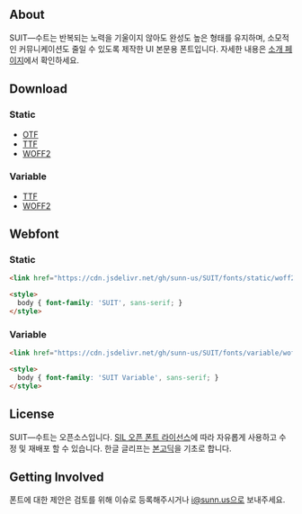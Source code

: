 ## About
SUIT―수트는 반복되는 노력을 기울이지 않아도 완성도 높은 형태를 유지하며, 소모적인 커뮤니케이션도 줄일 수 있도록 제작한 UI 본문용 폰트입니다.
자세한 내용은 [소개 페이지](http://sunn.us/suit)에서 확인하세요.



## Download
### Static
- [OTF](https://github.com/sunn-us/SUIT/releases/latest/download/SUIT-otf.zip)
- [TTF](https://github.com/sunn-us/SUIT/releases/latest/download/SUIT-ttf.zip)
- [WOFF2](https://github.com/sunn-us/SUIT/releases/latest/download/SUIT-woff2.zip)

### Variable
- [TTF](https://github.com/sunn-us/SUIT/releases/latest/download/SUIT-Variable-ttf.zip)
- [WOFF2](https://github.com/sunn-us/SUIT/releases/latest/download/SUIT-Variable-woff2.zip)


## Webfont
### Static
```html
<link href="https://cdn.jsdelivr.net/gh/sunn-us/SUIT/fonts/static/woff2/SUIT.css" rel="stylesheet">

<style>
  body { font-family: 'SUIT', sans-serif; }
</style>
```

### Variable
```html
<link href="https://cdn.jsdelivr.net/gh/sunn-us/SUIT/fonts/variable/woff2/SUIT-Variable.css" rel="stylesheet">

<style>
  body { font-family: 'SUIT Variable', sans-serif; }
</style>
```




## License
SUIT―수트는 오픈소스입니다. [SIL 오픈 폰트 라이선스](https://scripts.sil.org/OFL)에 따라 자유롭게 사용하고 수정 및 재배포 할 수 있습니다.
한글 글리프는 [본고딕](https://github.com/adobe-fonts/source-han-sans)을 기초로 합니다.



## Getting Involved
폰트에 대한 제안은 검토를 위해 이슈로 등록해주시거나 i@sunn.us으로 보내주세요.
